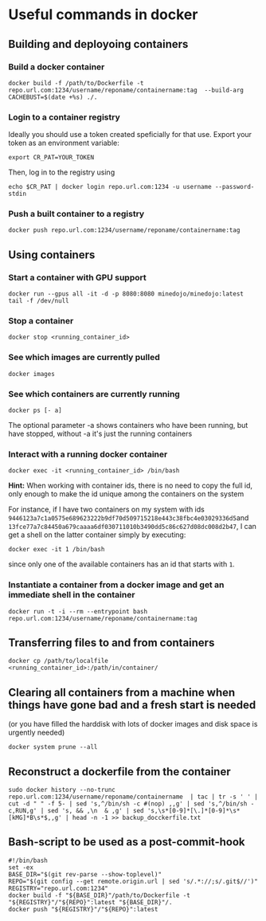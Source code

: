 # Useful commands in docker

## Building and deployoing containers

### Build a docker container
```
docker build -f /path/to/Dockerfile -t repo.url.com:1234/username/reponame/containername:tag  --build-arg CACHEBUST=$(date +%s) ./.
```

### Login to a container registry

Ideally you should use a token created speficially for that use. Export your token as an environment variable:

```
export CR_PAT=YOUR_TOKEN
```

Then, log in to the registry using

```
echo $CR_PAT | docker login repo.url.com:1234 -u username --password-stdin
```

### Push a built container to a registry
```
docker push repo.url.com:1234/username/reponame/containername:tag
```

## Using containers

### Start a container with GPU support

```
docker run --gpus all -it -d -p 8080:8080 minedojo/minedojo:latest tail -f /dev/null
```

### Stop a container

```
docker stop <running_container_id>
```

### See which images are currently pulled
```
docker images
```

### See which containers are currently running

```
docker ps [- a]
```
The optional parameter -a shows containers who have been running, but have stopped, without -a it's just the running containers

### Interact with a running docker container

```
docker exec -it <running_container_id> /bin/bash
```
**Hint:** When working with container ids, there is no need to copy the full id, only enough to make the id unique among the containers on the system

For instance, if I have two containers on my system with ids ``9446123a7c1a0575e689623222b9df70d509715218e443c38fbc4e03029336d5``and ``13fce77a7c84450a679caaaa6df030711010b3490dd5c86c627d08dc008d2b47``, I can get a shell on the latter container simply by executing:

``
docker exec -it 1 /bin/bash
``

since only one of the available containers has an id that starts with ``1``.

### Instantiate a container from a docker image and get an immediate shell in the container 

```
docker run -t -i --rm --entrypoint bash repo.url.com:1234/username/reponame/containername:tag
```

## Transferring files to and from containers

```
docker cp /path/to/localfile <running_container_id>:/path/in/container/
```

## Clearing all containers from a machine when things have gone bad and a fresh start is needed

(or you have filled the harddisk with lots of docker images and disk space is urgently needed)

```
docker system prune --all
```

## Reconstruct a dockerfile from the container 

```
sudo docker history --no-trunc repo.url.com:1234/username/reponame/containername  | tac | tr -s ' ' | cut -d " " -f 5- | sed 's,^/bin/sh -c #(nop) ,,g' | sed 's,^/bin/sh -c,RUN,g' | sed 's, && ,\n  & ,g' | sed 's,\s*[0-9]*[\.]*[0-9]*\s*[kMG]*B\s*$,,g' | head -n -1 >> backup_docckerfile.txt
```

## Bash-script to be used as a post-commit-hook

```
#!/bin/bash
set -ex
BASE_DIR="$(git rev-parse --show-toplevel)"
REPO="$(git config --get remote.origin.url | sed 's/.*://;s/.git$//')"
REGISTRY="repo.url.com:1234"
docker build -f "${BASE_DIR}"/path/to/Dockerfile -t "${REGISTRY}"/"${REPO}":latest "${BASE_DIR}"/.
docker push "${REGISTRY}"/"${REPO}":latest
```
